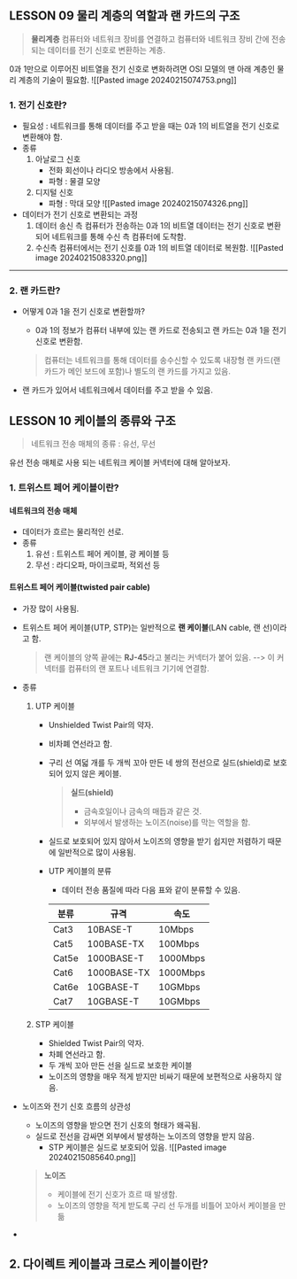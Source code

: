 ## LESSON 09 물리 계층의 역할과 랜 카드의 구조

> **물리계층**
> 컴퓨터와 네트워크 장비를 연결하고 컴퓨터와 네트워크 장비 간에 전송되는 데이터를 전기 신호로 변환하는 계층.

0과 1만으로 이루어진 비트열을 전기 신호로 변화하려면 OSI 모델의 맨 아래 계층인 물리 계층의 기술이 필요함.
![[Pasted image 20240215074753.png]]
### 1. 전기 신호란?
- 필요성 : 네트워크를 통해 데이터를 주고 받을 때는 0과 1의 비트열을 전기 신호로 변환해야 함.
- 종류 
	1. 아날로그 신호
		- 전화 회선이나 라디오 방송에서 사용됨.
		- 파형 : 물결 모양
	2. 디지털 신호
		- 파형 : 막대 모양
		![[Pasted image 20240215074326.png]]
- 데이터가 전기 신호로 변환되는 과정
	1. 데이터 송신 측 컴퓨터가 전송하는 0과 1의 비트열 데이터는 전기 신호로 변환되어 네트워크를 통해 수신 측 컴퓨터에 도착함.
	2. 수신측 컴퓨터에서는 전기 신호를 0과 1의 비트열 데이터로 복원함.
	![[Pasted image 20240215083320.png]]

---
### 2. 랜 카드란?
- 어떻게 0과 1을 전기 신호로 변환할까?
	- 0과 1의 정보가 컴퓨터 내부에 있는 랜 카드로 전송되고 랜 카드는 0과 1을 전기 신호로 변환함.
	> 컴퓨터는 네트워크를 통해 데이터를 송수신할 수 있도록 내장형 랜 카드(랜 카드가 메인 보드에 포함)나 별도의 랜 카드를 가지고 있음.
	
- 랜 카드가 있어서 네트워크에서 데이터를 주고 받을 수 있음.


## LESSON 10 케이블의 종류와 구조

> 네트워크 전송 매체의 종류 :  유선, 무선

유선 전송 매체로 사용 되는 네트워크 케이블 커넥터에 대해 알아보자.

### 1. 트위스트 페어 케이블이란?
#### 네트워크의 전송 매체
- 데이터가 흐르는 물리적인 선로.
- 종류
	1. 유선 : 트위스트 페어 케이블, 광 케이블 등
	2. 무선 : 라디오파, 마이크로파, 적외선 등
#### 트위스트 페어 케이블(twisted pair cable)
- 가장 많이 사용됨.
- 트위스트 페어 케이블(UTP, STP)는 일반적으로 **랜 케이블**(LAN cable, 랜 선)이라고 함.
  > 랜 케이블의 양쪽 끝에는 **RJ-45**라고 불리는 커넥터가 붙어 있음.
  > --> 이 커넥터를 컴퓨터의 랜 포트나 네트워크 기기에 연결함.
- 종류 
	1. UTP 케이블 
		- Unshielded Twist Pair의 약자.
		- 비차폐 연선라고 함.
		- 구리 선 여덟 개를 두 개씩 꼬아 만든 네 쌍의 전선으로 실드(shield)로 보호되어 있지 않은 케이블.
			> **실드(shield)**
			>- 금속호일이나 금속의 매듭과 같은 것. </br>
			>- 외부에서 발생하는 노이즈(noise)를 막는 역할을 함.
		- 실드로 보호되어 있지 않아서 노이즈의 영향을 받기 쉽지만 저렴하기 때문에 일반적으로 많이 사용됨.
		- UTP 케이블의 분류
			- 데이터 전송 품질에 따라 다음 표와 같이 분류할 수 있음.
  
			 |분류|규격|속도|
			|------|---|---|
			|Cat3|10BASE-T|10Mbps|
			|Cat5|100BASE-TX|100Mbps|
			|Cat5e|1000BASE-T|1000Mbps|
			|Cat6|1000BASE-TX|1000Mbps|
			|Cat6e|10GBASE-T|10GMbps|
			|Cat7|10GBASE-T|10GMbps|
				
	
	2. STP 케이블
		- Shielded Twist Pair의 약자.
		- 차폐 연선라고 함.
		- 두 개씩 꼬아 만든 선을 실드로 보호한 케이블
		- 노이즈의 영향을 매우 적게 받지만 비싸기 때문에 보편적으로 사용하지 않음. 
- 노이즈와 전기 신호 흐름의 상관성
	- 노이즈의 영향을 받으면 전기 신호의 형태가 왜곡됨.
	- 실드로 전선을 감싸면 외부에서 발생하는 노이즈의 영향을 받지 않음. 
		- STP 케이블은 실드로 보호되어 있음.
		![[Pasted image 20240215085640.png]]
	> **노이즈**
	>- 케이블에 전기 신호가 흐르 때 발생함.
	>- 노이즈의 영향을 적게 받도록 구리 선 두개를 비틀어 꼬아서 케이블을 만듦
  
- 
## 2. 다이렉트 케이블과 크로스 케이블이란?
